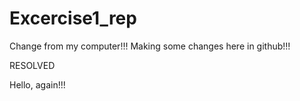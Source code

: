# Excercise1_rep


Change from my computer!!!
Making some changes here in github!!!

RESOLVED

Hello, again!!!





